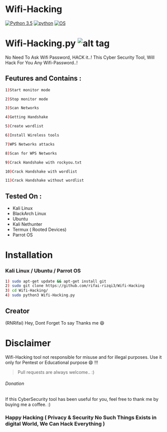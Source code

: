 # Wifi-Hacking
[![Python 3.5](https://img.shields.io/badge/Python-3.5-yellow.svg)](http://www.python.org/download/)
[![python](https://img.shields.io/badge/python-2.7-brightgreen.svg)](https://www.python.org/downloads/release/python-2714/)
[![OS](https://img.shields.io/badge/Tested%20On-Linux%20%7C%20Android-yellowgreen.svg)](https://termux.com/)






# Wifi-Hacking.py  ![alt tag](http://icons.iconarchive.com/icons/icons8/ios7/48/Network-Wifi-Logo-icon.png)



No Need To Ask Wifi Password, HACK it..! This Cyber Security Tool, Will Hack For You Any Wifi-Password..!


## Feutures and Contains :


```bash 
1)Start monitor mode

2)Stop monitor mode

3)Scan Networks   

4)Getting Handshake

5)Create wordlist

6)Install Wireless tools                  

7)WPS Networks attacks 

8)Scan for WPS Networks

9)Crack Handshake with rockyou.txt

10)Crack Handshake with wordlist

11)Crack Handshake without wordlist
```

## Tested On :

* Kali Linux
* BlackArch Linux
* Ubuntu
* Kali Nethunter
* Termux ( Rooted Devices)
* Parrot OS


# Installation


### Kali Linux / Ubuntu / Parrot OS

```bash
1) sudo apt-get update && apt-get install git
2) sudo git clone https://github.com/rifai-rizqi3/Wifi-Hacking
3) cd Wifi-Hacking/
4) sudo python3 Wifi-Hacking.py
```

## Creator

(RNRifai) Hey, Dont Forget To say Thanks me :smile:


# Disclaimer 


Wifi-Hacking tool not responsible for misuse and for illegal purposes. Use it only for Pentest or Educational purpose :smile: !!!

> Pull requests are always welcome.. :)  

###### Donation

If this CyberSecurity tool has been useful for you, feel free to thank me by buying me a coffee. :)
 
### Happy Hacking ( Privacy & Security No Such Things Exists in digital World, We Can Hack Everything )




